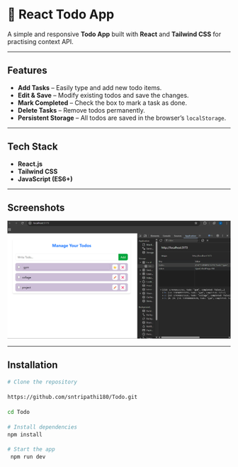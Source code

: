 # 📝 React Todo App

A simple and responsive **Todo App** built with **React** and **Tailwind CSS** for practising context API.


---

##  Features

- **Add Tasks** – Easily type and add new todo items.
- **Edit & Save** – Modify existing todos and save the changes.
- **Mark Completed** – Check the box to mark a task as done.
- **Delete Tasks** – Remove todos permanently.
- **Persistent Storage** – All todos are saved in the browser’s `localStorage`.

---

##  Tech Stack

- **React.js**
- **Tailwind CSS** 
- **JavaScript (ES6+)**


---

##  Screenshots

![Todo Screenshot](./public/screenshot.png)


---
##  Installation

   ```bash
# Clone the repository

   https://github.com/sntripathi180/Todo.git
   
   cd Todo
   
# Install dependencies
   npm install

   # Start the app
    npm run dev
